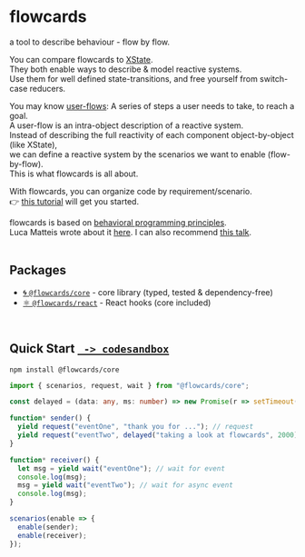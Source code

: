 # flowcards

a tool to describe behaviour - flow by flow.

You can compare flowcards to [XState](https://github.com/davidkpiano/xstate).<br/>
They both enable ways to describe & model reactive systems.<br/>
Use them for well defined state-transitions, and free yourself from switch-case reducers.<br/>

You may know [user-flows](https://miro.medium.com/max/1548/1*JGL_2ffE9foLaDbjp5g92g.png): A series of steps a user needs to take, to reach a goal.<br/>
A user-flow is an intra-object description of a reactive system.<br/>
Instead of describing the full reactivity of each component object-by-object (like XState),<br/>
we can define a reactive system by the scenarios we want to enable (flow-by-flow).<br/>
This is what flowcards is all about.<br/>

With flowcards, you can organize code by requirement/scenario.<br/>
👉 [this tutorial](https://github.com/ThomasDeutsch/flowcards/blob/master/docs/tutorialTodoMvc.md) will get you started.<br/>

flowcards is based on [behavioral programming principles](http://www.wisdom.weizmann.ac.il/~bprogram/more.html).<br/>
Luca Matteis wrote about it [here](https://medium.com/@lmatteis/b-threads-programming-in-a-way-that-allows-for-easier-changes-5d95b9fb6928). I can also recommend [this talk](https://www.youtube.com/watch?v=_BLQIE-_prc).
<br/>
<br/>

## Packages

- [🌀 `@flowcards/core`](https://github.com/ThomasDeutsch/flowcards/tree/master/packages/core) - core library (typed, tested & dependency-free)
- [⚛️ `@flowcards/react`](https://github.com/ThomasDeutsch/flowcards/tree/master/packages/react) - React hooks (core included)
<br/>

## Quick Start [` -> codesandbox`](https://codesandbox.io/s/hello-flowcards-dk9yl)

```
npm install @flowcards/core
```

```ts
import { scenarios, request, wait } from "@flowcards/core";

const delayed = (data: any, ms: number) => new Promise(r => setTimeout(() => r(data), ms));

function* sender() {
  yield request("eventOne", "thank you for ..."); // request
  yield request("eventTwo", delayed("taking a look at flowcards", 2000)); // async request
}

function* receiver() {
  let msg = yield wait("eventOne"); // wait for event
  console.log(msg);
  msg = yield wait("eventTwo"); // wait for async event
  console.log(msg);
}

scenarios(enable => {
  enable(sender);
  enable(receiver);
});
```


